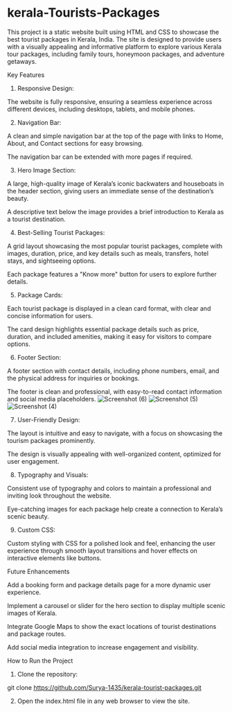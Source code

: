 # kerala-Tourists-Packages
This project is a static website built using HTML and CSS to showcase the best tourist packages in Kerala, India. The site is designed to provide users with a visually appealing and informative platform to explore various Kerala tour packages, including family tours, honeymoon packages, and adventure getaways.

Key Features

1. Responsive Design:

The website is fully responsive, ensuring a seamless experience across different devices, including desktops, tablets, and mobile phones.



2. Navigation Bar:

A clean and simple navigation bar at the top of the page with links to Home, About, and Contact sections for easy browsing.

The navigation bar can be extended with more pages if required.



3. Hero Image Section:

A large, high-quality image of Kerala’s iconic backwaters and houseboats in the header section, giving users an immediate sense of the destination’s beauty.

A descriptive text below the image provides a brief introduction to Kerala as a tourist destination.



4. Best-Selling Tourist Packages:

A grid layout showcasing the most popular tourist packages, complete with images, duration, price, and key details such as meals, transfers, hotel stays, and sightseeing options.

Each package features a "Know more" button for users to explore further details.



5. Package Cards:

Each tourist package is displayed in a clean card format, with clear and concise information for users.

The card design highlights essential package details such as price, duration, and included amenities, making it easy for visitors to compare options.



6. Footer Section:

A footer section with contact details, including phone numbers, email, and the physical address for inquiries or bookings.

The footer is clean and professional, with easy-to-read contact information and social media placeholders.
![Screenshot (6)](https://github.com/user-attachments/assets/dcd3845c-45ab-4236-bb5f-454b4a7dcb78)
![Screenshot (5)](https://github.com/user-attachments/assets/402d3d6d-59db-45bd-98d9-a06ef465a167)
![Screenshot (4)](https://github.com/user-attachments/assets/0b71d763-13f8-473d-bf0e-d401bd89c599)

7. User-Friendly Design:

The layout is intuitive and easy to navigate, with a focus on showcasing the tourism packages prominently.

The design is visually appealing with well-organized content, optimized for user engagement.

8. Typography and Visuals:

Consistent use of typography and colors to maintain a professional and inviting look throughout the website.

Eye-catching images for each package help create a connection to Kerala’s scenic beauty.


9. Custom CSS:

Custom styling with CSS for a polished look and feel, enhancing the user experience through smooth layout transitions and hover effects on interactive elements like buttons.

Future Enhancements

Add a booking form and package details page for a more dynamic user experience.

Implement a carousel or slider for the hero section to display multiple scenic images of Kerala.

Integrate Google Maps to show the exact locations of tourist destinations and package routes.

Add social media integration to increase engagement and visibility.

How to Run the Project

1. Clone the repository:

git clone https://github.com/Surya-1435/kerala-tourist-packages.git


2. Open the index.html file in any web browser to view the site.


